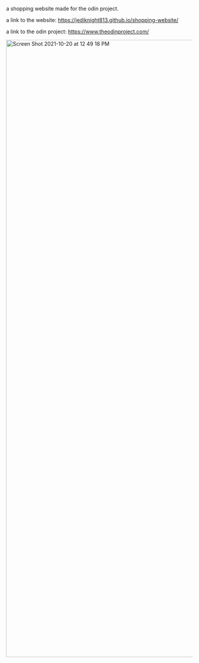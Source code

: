 a shopping website made for the odin project.

a link to the website: https://jediknight813.github.io/shopping-website/

a link to the odin project: https://www.theodinproject.com/

<img width="1664" alt="Screen Shot 2021-10-20 at 12 49 18 PM" src="https://user-images.githubusercontent.com/17935336/138145568-d9c62b2e-ac53-4a72-b7b4-c8c4be5d013a.png">
